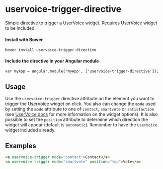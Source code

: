 uservoice-trigger-directive
===========================

Simple directive to trigger a UserVoice widget. Requires UserVoice widget to be included.

#### Install with Bower

```
bower install uservoice-trigger-directive
```

#### Include the directive in your Angular module

```
var myApp = angular.module('myApp', ['uservoice-trigger-directive']);
```

## Usage

Use the `uservoice-trigger` directive attribute on the element you want to trigger the UserVoice widget on click. You also can change the `mode` used by setting the `mode` attribute to one of `contact`, `smartvote` or `satisfaction` (see [UserVoice docs](https://developer.uservoice.com/docs/widgets/overview/) for more information on the widget options). It is also possible to set the `position` attribute to determine which direction the widget will appear (default is `automatic`). Remember to have the `UserVoice` widget included already.

## Examples

```html
<a uservoice-trigger mode="contact">Contact</a>
<a uservoice-trigger mode="smartvote" position="top">Vote</a>
```